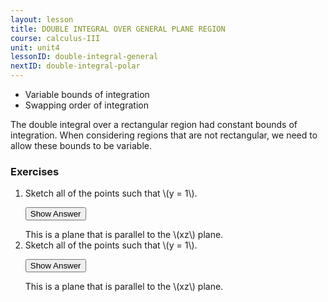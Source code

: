```yaml
---
layout: lesson
title: DOUBLE INTEGRAL OVER GENERAL PLANE REGION
course: calculus-III
unit: unit4
lessonID: double-integral-general
nextID: double-integral-polar
---
```


- Variable bounds of integration
- Swapping order of integration

The double integral over a rectangular region had constant bounds of integration. When considering regions that are not rectangular, we need to allow these bounds to be variable. 


### Exercises

<ol>
<li> <div> Sketch all of the points such that \(y = 1\). </div>

<button onclick="myFunction('answer2')" class="answerButton">Show Answer</button>
<div  id="answer2" class="answer">
This is a plane that is parallel to the \(xz\) plane. 
</div> </li>
<li> <div> Sketch all of the points such that \(y = 1\). </div>

<button onclick="myFunction('answer2')" class="answerButton">Show Answer</button>
<div  id="answer2" class="answer">
This is a plane that is parallel to the \(xz\) plane. 
</div> </li>
</ol>
